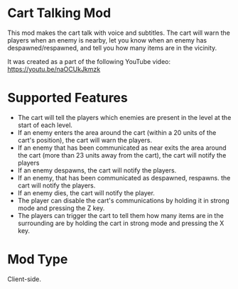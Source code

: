# Cart Talking Mod

This mod makes the cart talk with voice and subtitles. The cart will warn the players when an enemy is nearby, let you know when an enemy has despawned/respawned, and tell you how many items are in the vicinity.

It was created as a part of the following YouTube video:  https://youtu.be/naOCUkJkmzk


# Supported Features

- The cart will tell the players which enemies are present in the level at the start of each level.
- If an enemy enters the area around the cart (within a 20 units of the cart's position), the cart will warn the players.
- If an enemy that has been communicated as near exits the area around the cart (more than 23 units away from the cart), the cart will notify the players
- If an enemy despawns, the cart will notify the players.
- If an enemy, that has been communicated as despawned, respawns. the cart will notify the players.
- If an enemy dies, the cart will notify the player.
- The player can disable the cart's communications by holding it in strong mode and pressing the Z key.
- The players can trigger the cart to tell them how many items are in the surrounding are by holding the cart in strong mode and pressing the X key.

# Mod Type
Client-side.

